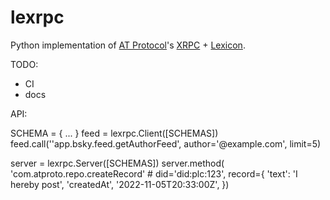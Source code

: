 # lexrpc
Python implementation of [AT Protocol](https://atproto.com/)'s [XRPC](https://atproto.com/specs/xrpc) + [Lexicon](https://atproto.com/guides/lexicon).

TODO:
* CI
* docs


API:

SCHEMA = {
  ...
}
feed = lexrpc.Client([SCHEMAS])
feed.call(''app.bsky.feed.getAuthorFeed', author='@example.com', limit=5)

server = lexrpc.Server([SCHEMAS])
server.method(
    'com.atproto.repo.createRecord'
    # did='did:plc:123',
    record={
        'text': 'I hereby post',
        'createdAt', '2022-11-05T20:33:00Z',
    })
